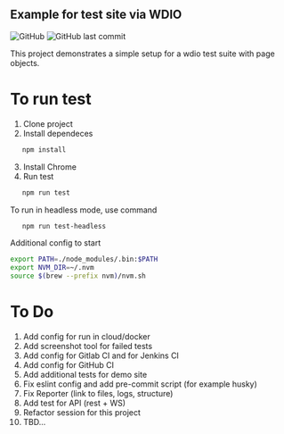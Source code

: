 ## Example  for test site via WDIO

![GitHub](https://img.shields.io/github/license/mr-anton-t/test-demo)
![GitHub last commit](https://img.shields.io/github/last-commit/mr-anton-t/test-demo)


This project demonstrates a simple setup for a wdio test suite with page objects.

# To run test

1. Clone project
2. Install dependeces

```sh
   npm install
```

3. Install Chrome
4. Run test

```sh
   npm run test
```

To run in headless mode, use command

```sh
   npm run test-headless
```

Additional config to start

```sh 
export PATH=./node_modules/.bin:$PATH
export NVM_DIR=~/.nvm                
source $(brew --prefix nvm)/nvm.sh
```

# To Do

1. Add config for run in cloud/docker
2. Add screenshot tool for failed tests
3. Add config for Gitlab CI and for Jenkins CI
4. Add config for GitHub CI
5. Add additional tests for demo site
6. Fix eslint config and add pre-commit script (for example husky)
7. Fix Reporter (link to files, logs, structure)
8. Add test for API (rest + WS)
9. Refactor session for this project
10. TBD...